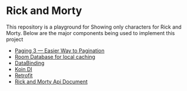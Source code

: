 # Rick and Morty

This repository is a playground for Showing only characters for Rick and Morty.
Below are the major components being used to implement this project

- [Paging 3 — Easier Way to Pagination](https://developer.android.com/topic/libraries/architecture/paging/v3-overview)
- [Room Database for local caching](https://developer.android.com/training/data-storage/room)
- [DataBinding](https://developer.android.com/topic/libraries/data-binding)
- [Koin DI](https://insert-koin.io/)
- [Retrofit](https://square.github.io/retrofit/)
- [Rick and Morty Api Document](https://rickandmortyapi.com/documentation/#rest)
